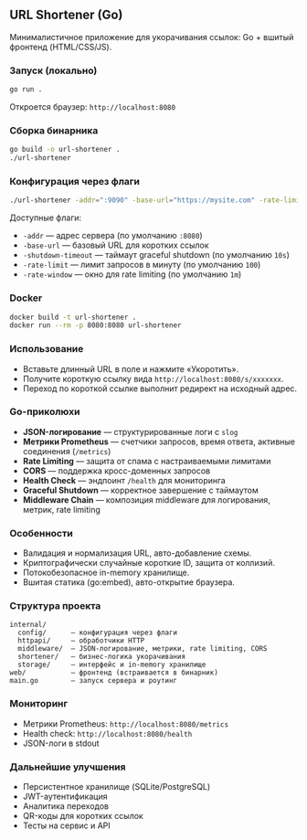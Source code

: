 ## URL Shortener (Go)

Минималистичное приложение для укорачивания ссылок: Go + вшитый фронтенд (HTML/CSS/JS).

### Запуск (локально)

```bash
go run .
```

Откроется браузер: `http://localhost:8080`

### Сборка бинарника

```bash
go build -o url-shortener .
./url-shortener
```

### Конфигурация через флаги

```bash
./url-shortener -addr=":9090" -base-url="https://mysite.com" -rate-limit=50
```

Доступные флаги:
- `-addr` — адрес сервера (по умолчанию `:8080`)
- `-base-url` — базовый URL для коротких ссылок
- `-shutdown-timeout` — таймаут graceful shutdown (по умолчанию `10s`)
- `-rate-limit` — лимит запросов в минуту (по умолчанию `100`)
- `-rate-window` — окно для rate limiting (по умолчанию `1m`)

### Docker

```bash
docker build -t url-shortener .
docker run --rm -p 8080:8080 url-shortener
```

### Использование

- Вставьте длинный URL в поле и нажмите «Укоротить».
- Получите короткую ссылку вида `http://localhost:8080/s/xxxxxxx`.
- Переход по короткой ссылке выполнит редирект на исходный адрес.

### Go-приколюхи

- **JSON-логирование** — структурированные логи с `slog`
- **Метрики Prometheus** — счетчики запросов, время ответа, активные соединения (`/metrics`)
- **Rate Limiting** — защита от спама с настраиваемыми лимитами
- **CORS** — поддержка кросс-доменных запросов
- **Health Check** — эндпоинт `/health` для мониторинга
- **Graceful Shutdown** — корректное завершение с таймаутом
- **Middleware Chain** — композиция middleware для логирования, метрик, rate limiting

### Особенности

- Валидация и нормализация URL, авто-добавление схемы.
- Криптографически случайные короткие ID, защита от коллизий.
- Потокобезопасное in-memory хранилище.
- Вшитая статика (go:embed), авто-открытие браузера.

### Структура проекта

```
internal/
  config/      — конфигурация через флаги
  httpapi/     — обработчики HTTP
  middleware/  — JSON-логирование, метрики, rate limiting, CORS
  shortener/   — бизнес-логика укорачивания
  storage/     — интерфейс и in-memory хранилище
web/           — фронтенд (встраивается в бинарник)
main.go        — запуск сервера и роутинг
```

### Мониторинг

- Метрики Prometheus: `http://localhost:8080/metrics`
- Health check: `http://localhost:8080/health`
- JSON-логи в stdout

### Дальнейшие улучшения

- Персистентное хранилище (SQLite/PostgreSQL)
- JWT-аутентификация
- Аналитика переходов
- QR-коды для коротких ссылок
- Тесты на сервис и API


